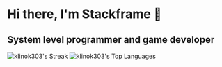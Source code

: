 # Hi there, I'm Stackframe :wave:
## System level programmer and game developer
![klinok303's Streak](https://github-readme-streak-stats.herokuapp.com/?user=klinok303&theme=tokyonight&hide_border=true)
![klinok303's Top Languages](https://github-readme-stats.vercel.app/api/top-langs/?username=klinok303&theme=tokyonight&show_icons=true&hide_border=true&layout=compact)

<!--
**klinok303/klinok303** is a ✨ _special_ ✨ repository because its `README.md` (this file) appears on your GitHub profile.

Here are some ideas to get you started:

- 🔭 I’m currently working on ...
- 🌱 I’m currently learning ...
- 👯 I’m looking to collaborate on ...
- 🤔 I’m looking for help with ...
- 💬 Ask me about ...
- 📫 How to reach me: ...
- 😄 Pronouns: ...
- ⚡ Fun fact: ...
-->
